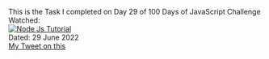 This is the Task I completed on Day 29 of 100 Days of JavaScript Challenge<br>
Watched:<br>[![Node Js Tutorial](https://img.youtube.com/vi/BLl32FvcdVM/0.jpg)](https://www.youtube.com/watch?v=BLl32FvcdVM)<br>
Dated: 29 June 2022<br>
[My Tweet on this](https://twitter.com/Saurav_Navdhare/status/1542198207769444353)<br>

